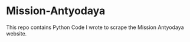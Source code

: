 # Mission-Antyodaya
This repo contains Python Code I wrote to scrape the Mission Antyodaya website. 
